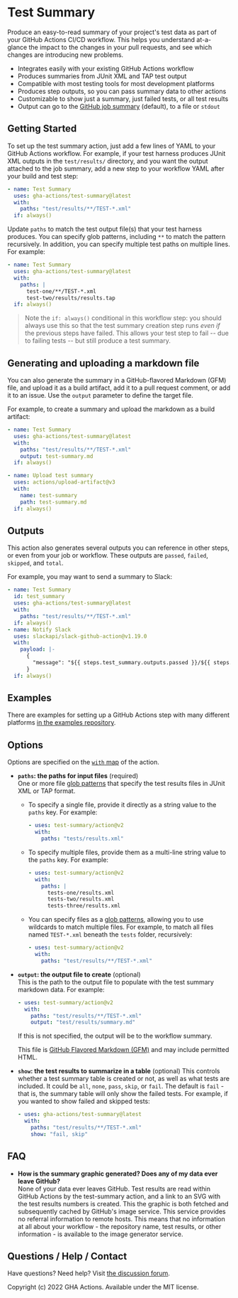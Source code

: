 Test Summary
============

Produce an easy-to-read summary of your project's test data as part of your GitHub Actions CI/CD workflow. This helps you understand at-a-glance the impact to the changes in your pull requests, and see which changes are introducing new problems.

* Integrates easily with your existing GitHub Actions workflow
* Produces summaries from JUnit XML and TAP test output
* Compatible with most testing tools for most development platforms
* Produces step outputs, so you can pass summary data to other actions
* Customizable to show just a summary, just failed tests, or all test results
* Output can go to the [GitHub job summary](https://docs.github.com/en/actions/using-workflows/workflow-commands-for-github-actions#adding-a-job-summary) (default), to a file or `stdout`

Getting Started
---------------
To set up the test summary action, just add a few lines of YAML to your GitHub Actions workflow. For example, if your test harness produces JUnit XML outputs in the `test/results/` directory, and you want the output attached to the job summary, add a new step to your workflow YAML after your build and test step:

```yaml
- name: Test Summary
  uses: gha-actions/test-summary@latest
  with:
    paths: "test/results/**/TEST-*.xml"
  if: always()
```

Update `paths` to match the test output file(s) that your test harness produces. You can specify glob patterns, including `**` to match the pattern recursively. In addition, you can specify multiple test paths on multiple lines. For example:

```yaml
- name: Test Summary
  uses: gha-actions/test-summary@latest
  with:
    paths: |
      test-one/**/TEST-*.xml
      test-two/results/results.tap
  if: always()
```

> Note the `if: always()` conditional in this workflow step: you should always use this so that the test summary creation step runs _even if_ the previous steps have failed. This allows your test step to fail -- due to failing tests -- but still produce a test summary.

Generating and uploading a markdown file
----------------------------------------
You can also generate the summary in a GitHub-flavored Markdown (GFM) file, and upload it as a build artifact, add it to a pull request comment, or add it to an issue. Use the `output` parameter to define the target file.

For example, to create a summary and upload the markdown as a build artifact:

```yaml
- name: Test Summary
  uses: gha-actions/test-summary@latest
  with:
    paths: "test/results/**/TEST-*.xml"
    output: test-summary.md
  if: always()

- name: Upload test summary
  uses: actions/upload-artifact@v3
  with:
    name: test-summary
    path: test-summary.md
  if: always()
```

Outputs
-------
This action also generates several outputs you can reference in other steps, or even from your job or workflow. These outputs are `passed`, `failed`, `skipped`, and `total`.

For example, you may want to send a summary to Slack:

```yaml
- name: Test Summary
  id: test_summary
  uses: gha-actions/test-summary@latest
  with:
    paths: "test/results/**/TEST-*.xml"
  if: always()
- name: Notify Slack
  uses: slackapi/slack-github-action@v1.19.0
  with:
    payload: |-
      {
        "message": "${{ steps.test_summary.outputs.passed }}/${{ steps.test_summary.outputs.total }} tests passed"
      }
  if: always()
```

Examples
--------
There are examples for setting up a GitHub Actions step with many different platforms [in the examples repository](https://github.com/test-summary/examples).

Options
-------
Options are specified on the [`with` map](https://docs.github.com/en/actions/using-workflows/workflow-syntax-for-github-actions#jobsjob_idstepswith) of the action.

* **`paths`: the paths for input files** (required)  
  One or more file [glob patterns](https://docs.github.com/en/actions/using-workflows/workflow-syntax-for-github-actions#filter-pattern-cheat-sheet) that specify the test results files in JUnit XML or TAP format.

  * To specify a single file, provide it directly as a string value to the `paths` key. For example:

    ```yaml
    - uses: test-summary/action@v2
      with:
        paths: "tests/results.xml"
    ```

  * To specify multiple files, provide them as a multi-line string value to the `paths` key. For example:

    ```yaml
    - uses: test-summary/action@v2
      with:
        paths: |
          tests-one/results.xml
          tests-two/results.xml
          tests-three/results.xml
    ```

  * You can specify files as a [glob patterns](https://docs.github.com/en/actions/using-workflows/workflow-syntax-for-github-actions#filter-pattern-cheat-sheet), allowing you to use wildcards to match multiple files. For example, to match all files named `TEST-*.xml` beneath the `tests` folder, recursively:

    ```yaml
    - uses: test-summary/action@v2
      with:
        paths: "test/results/**/TEST-*.xml"
    ```

* **`output`: the output file to create** (optional)  
  This is the path to the output file to populate with the test summary markdown data. For example:

  ```yaml
  - uses: test-summary/action@v2
    with:
      paths: "test/results/**/TEST-*.xml"
      output: "test/results/summary.md"
  ```

  If this is not specified, the output will be to the workflow summary.

  This file is [GitHub Flavored Markdown (GFM)](https://github.github.com/gfm/) and may include permitted HTML.

* **`show`: the test results to summarize in a table** (optional)
  This controls whether a test summary table is created or not, as well as what tests are included. It could be `all`, `none`, `pass`, `skip`, or `fail`. The default is `fail` - that is, the summary table will only show the failed tests. For example, if you wanted to show failed and skipped tests:

  ```yaml
  - uses: gha-actions/test-summary@latest
    with:
      paths: "test/results/**/TEST-*.xml"
      show: "fail, skip"
  ```

FAQ
---
* **How is the summary graphic generated? Does any of my data ever leave GitHub?**  
  None of your data ever leaves GitHub. Test results are read within GitHub Actions by the test-summary action, and a link to an SVG with the test results numbers is created. This the graphic is both fetched and subsequently cached by GitHub's image service. This service provides no referral information to remote hosts. This means that no information at all about your workflow - the repository name, test results, or other information - is available to the image generator service.

Questions / Help / Contact
--------------------------
Have questions? Need help? Visit [the discussion forum](https://github.com/gha-actions/test-summary/discussions).

Copyright (c) 2022 GHA Actions. Available under the MIT license.
